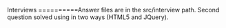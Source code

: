 Interviews
==========Answer files are in the src/interview path. 
Second question solved using in two ways (HTML5 and JQuery).
